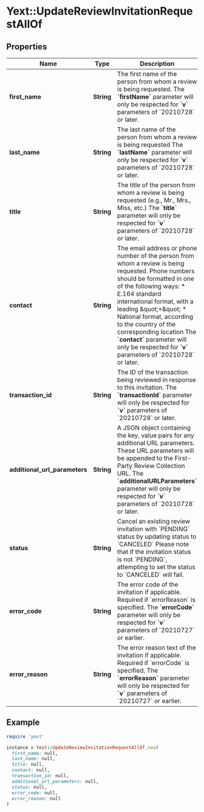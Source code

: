 # Yext::UpdateReviewInvitationRequestAllOf

## Properties

| Name | Type | Description | Notes |
| ---- | ---- | ----------- | ----- |
| **first_name** | **String** | The first name of the person from whom a review is being requested.  The **&#x60;firstName&#x60;** parameter will only be respected for **&#x60;v&#x60;** parameters of &#x60;20210728&#x60; or later.  | [optional] |
| **last_name** | **String** | The last name of the person from whom a review is being requested  The **&#x60;lastName&#x60;** parameter will only be respected for **&#x60;v&#x60;** parameters of &#x60;20210728&#x60; or later.  | [optional] |
| **title** | **String** | The title of the person from whom a review is being requested (e.g., Mr., Mrs., Miss, etc.)  The **&#x60;title&#x60;** parameter will only be respected for **&#x60;v&#x60;** parameters of &#x60;20210728&#x60; or later.  | [optional] |
| **contact** | **String** | The email address or phone number of the person from whom a review is being requested.  Phone numbers should be formatted in one of the following ways: * E.164 standard international format, with a leading \&quot;+\&quot; * National format, according to the country of the corresponding location  The **&#x60;contact&#x60;** parameter will only be respected for **&#x60;v&#x60;** parameters of &#x60;20210728&#x60; or later.  | [optional] |
| **transaction_id** | **String** | The ID of the transaction being reviewed in response to this invitation.  The **&#x60;transactionId&#x60;** parameter will only be respected for **&#x60;v&#x60;** parameters of &#x60;20210728&#x60; or later.  | [optional] |
| **additional_url_parameters** | **String** | A JSON object containing the key, value pairs for any additional URL parameters. These URL parameters will be appended to the First-Party Review Collection URL.  The **&#x60;additionalURLParameters&#x60;** parameter will only be respected for **&#x60;v&#x60;** parameters of &#x60;20210728&#x60; or later.  | [optional] |
| **status** | **String** | Cancel an existing review invitation with &#x60;PENDING&#x60; status by updating status to &#x60;CANCELED&#x60; Please note that if the invitation status is not &#x60;PENDING&#x60;, attempting to set the status to &#x60;CANCELED&#x60; will fail.  | [optional] |
| **error_code** | **String** | The error code of the invitation if applicable. Required if &#x60;errorReason&#x60; is specified.  The **&#x60;errorCode&#x60;** parameter will only be respected for **&#x60;v&#x60;** parameters of &#x60;20210727&#x60; or earlier.  | [optional] |
| **error_reason** | **String** | The error reason text of the invitation if applicable. Required if &#x60;errorCode&#x60; is specified.  The **&#x60;errorReason&#x60;** parameter will only be respected for **&#x60;v&#x60;** parameters of &#x60;20210727&#x60; or earlier.  | [optional] |

## Example

```ruby
require 'yext'

instance = Yext::UpdateReviewInvitationRequestAllOf.new(
  first_name: null,
  last_name: null,
  title: null,
  contact: null,
  transaction_id: null,
  additional_url_parameters: null,
  status: null,
  error_code: null,
  error_reason: null
)
```

